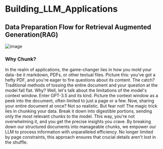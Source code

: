 # Building_LLM_Applications

## Data Preparation Flow for Retrieval Augmented Generation(RAG)

![image](https://github.com/vsingh9076/Building_LLM_Applications/assets/46970126/658560eb-db1c-4e73-ae9f-3c925e3d8ad6)

### Why Chunk?
In the realm of applications, the game-changer lies in how you mold your data - be it markdown, PDFs, or other textual files. Picture this: you've got a hefty PDF, and you're eager to fire questions about its content. The catch? Traditional methods of tossing the entire document and your question at the model fall flat. Why? Well, let's talk about the limitations of the model's context window.
Enter GPT-3.5 and its kind. Picture the context window as a peek into the document, often limited to just a page or a few. Now, sharing your entire document at once? Not so realistic. But fear not!
The magic trick lies in chunking your data. Break it down into digestible portions, sending only the most relevant chunks to the model. This way, you're not overwhelming it, and you get the precise insights you crave.
By breaking down our structured documents into manageable chunks, we empower our LLM to process information with unparalleled efficiency. No longer limited by page constraints, this approach ensures that crucial details aren't lost in the shuffle.

